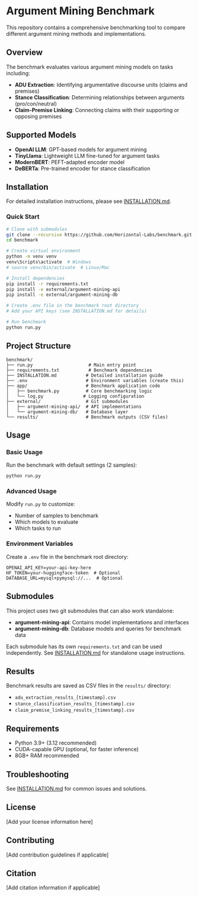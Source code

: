 # Argument Mining Benchmark

This repository contains a comprehensive benchmarking tool to compare different argument mining methods and implementations.

## Overview

The benchmark evaluates various argument mining models on tasks including:
- **ADU Extraction**: Identifying argumentative discourse units (claims and premises)
- **Stance Classification**: Determining relationships between arguments (pro/con/neutral)
- **Claim-Premise Linking**: Connecting claims with their supporting or opposing premises

## Supported Models

- **OpenAI LLM**: GPT-based models for argument mining
- **TinyLlama**: Lightweight LLM fine-tuned for argument tasks
- **ModernBERT**: PEFT-adapted encoder model
- **DeBERTa**: Pre-trained encoder for stance classification

## Installation

For detailed installation instructions, please see [INSTALLATION.md](INSTALLATION.md).

### Quick Start

```bash
# Clone with submodules
git clone --recursive https://github.com/Horizontal-Labs/benchmark.git
cd benchmark

# Create virtual environment
python -m venv venv
venv\Scripts\activate  # Windows
# source venv/bin/activate  # Linux/Mac

# Install dependencies
pip install -r requirements.txt
pip install -e external/argument-mining-api
pip install -e external/argument-mining-db

# Create .env file in the benchmark root directory
# Add your API keys (see INSTALLATION.md for details)

# Run benchmark
python run.py
```

## Project Structure

```
benchmark/
├── run.py                     # Main entry point
├── requirements.txt           # Benchmark dependencies
├── INSTALLATION.md           # Detailed installation guide
├── .env                      # Environment variables (create this)
├── app/                      # Benchmark application code
│   ├── benchmark.py          # Core benchmarking logic
│   └── log.py               # Logging configuration
├── external/                 # Git submodules
│   ├── argument-mining-api/  # API implementations
│   └── argument-mining-db/   # Database layer
└── results/                  # Benchmark outputs (CSV files)
```

## Usage

### Basic Usage

Run the benchmark with default settings (2 samples):
```bash
python run.py
```

### Advanced Usage

Modify `run.py` to customize:
- Number of samples to benchmark
- Which models to evaluate
- Which tasks to run

### Environment Variables

Create a `.env` file in the benchmark root directory:

```env
OPENAI_API_KEY=your-api-key-here
HF_TOKEN=your-huggingface-token  # Optional
DATABASE_URL=mysql+pymysql://...  # Optional
```

## Submodules

This project uses two git submodules that can also work standalone:

- **argument-mining-api**: Contains model implementations and interfaces
- **argument-mining-db**: Database models and queries for benchmark data

Each submodule has its own `requirements.txt` and can be used independently. See [INSTALLATION.md](INSTALLATION.md) for standalone usage instructions.

## Results

Benchmark results are saved as CSV files in the `results/` directory:
- `adu_extraction_results_[timestamp].csv`
- `stance_classification_results_[timestamp].csv`
- `claim_premise_linking_results_[timestamp].csv`

## Requirements

- Python 3.9+ (3.12 recommended)
- CUDA-capable GPU (optional, for faster inference)
- 8GB+ RAM recommended

## Troubleshooting

See [INSTALLATION.md](INSTALLATION.md#troubleshooting) for common issues and solutions.

## License

[Add your license information here]

## Contributing

[Add contribution guidelines if applicable]

## Citation

[Add citation information if applicable]